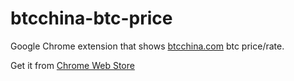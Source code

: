 btcchina-btc-price
==================

Google Chrome extension that shows [btcchina.com](https://btcchina.com) btc price/rate.

Get it from [Chrome Web Store]()
